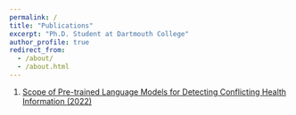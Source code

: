 ```yaml
---
permalink: /
title: "Publications"
excerpt: "Ph.D. Student at Dartmouth College"
author_profile: true
redirect_from: 
  - /about/
  - /about.html
---
```


1. [Scope of Pre-trained Language Models for Detecting Conflicting Health Information (2022)](https://arxiv.org/pdf/2209.11102.pdf)


